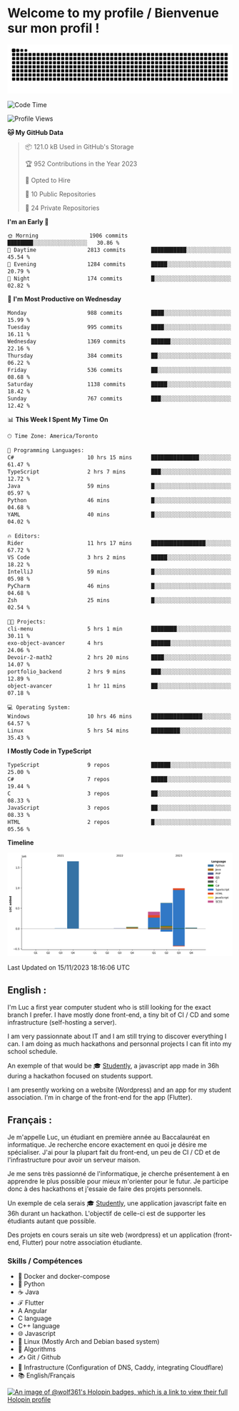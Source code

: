 # Welcome to my profile / Bienvenue sur mon profil !

![snake gif](https://github.com/wolf-361/wolf-361/blob/output/github-contribution-grid-snake.svg)

<!--START_SECTION:waka-->
![Code Time](http://img.shields.io/badge/Code%20Time-463%20hrs%2038%20mins-blue)

![Profile Views](http://img.shields.io/badge/Profile%20Views-2-blue)

**🐱 My GitHub Data** 

> 📦 121.0 kB Used in GitHub's Storage 
 > 
> 🏆 952 Contributions in the Year 2023
 > 
> 💼 Opted to Hire
 > 
> 📜 10 Public Repositories 
 > 
> 🔑 24 Private Repositories 
 > 
**I'm an Early 🐤** 

```text
🌞 Morning                1906 commits        ████████░░░░░░░░░░░░░░░░░   30.86 % 
🌆 Daytime                2813 commits        ███████████░░░░░░░░░░░░░░   45.54 % 
🌃 Evening                1284 commits        █████░░░░░░░░░░░░░░░░░░░░   20.79 % 
🌙 Night                  174 commits         █░░░░░░░░░░░░░░░░░░░░░░░░   02.82 % 
```
📅 **I'm Most Productive on Wednesday** 

```text
Monday                   988 commits         ████░░░░░░░░░░░░░░░░░░░░░   15.99 % 
Tuesday                  995 commits         ████░░░░░░░░░░░░░░░░░░░░░   16.11 % 
Wednesday                1369 commits        ██████░░░░░░░░░░░░░░░░░░░   22.16 % 
Thursday                 384 commits         ██░░░░░░░░░░░░░░░░░░░░░░░   06.22 % 
Friday                   536 commits         ██░░░░░░░░░░░░░░░░░░░░░░░   08.68 % 
Saturday                 1138 commits        █████░░░░░░░░░░░░░░░░░░░░   18.42 % 
Sunday                   767 commits         ███░░░░░░░░░░░░░░░░░░░░░░   12.42 % 
```


📊 **This Week I Spent My Time On** 

```text
🕑︎ Time Zone: America/Toronto

💬 Programming Languages: 
C#                       10 hrs 15 mins      ███████████████░░░░░░░░░░   61.47 % 
TypeScript               2 hrs 7 mins        ███░░░░░░░░░░░░░░░░░░░░░░   12.72 % 
Java                     59 mins             █░░░░░░░░░░░░░░░░░░░░░░░░   05.97 % 
Python                   46 mins             █░░░░░░░░░░░░░░░░░░░░░░░░   04.68 % 
YAML                     40 mins             █░░░░░░░░░░░░░░░░░░░░░░░░   04.02 % 

🔥 Editors: 
Rider                    11 hrs 17 mins      █████████████████░░░░░░░░   67.72 % 
VS Code                  3 hrs 2 mins        █████░░░░░░░░░░░░░░░░░░░░   18.22 % 
IntelliJ                 59 mins             █░░░░░░░░░░░░░░░░░░░░░░░░   05.98 % 
PyCharm                  46 mins             █░░░░░░░░░░░░░░░░░░░░░░░░   04.68 % 
Zsh                      25 mins             █░░░░░░░░░░░░░░░░░░░░░░░░   02.54 % 

🐱‍💻 Projects: 
cli-menu                 5 hrs 1 min         ████████░░░░░░░░░░░░░░░░░   30.11 % 
exo-object-avancer       4 hrs               ██████░░░░░░░░░░░░░░░░░░░   24.06 % 
Devoir-2-math2           2 hrs 20 mins       ████░░░░░░░░░░░░░░░░░░░░░   14.07 % 
portfolio_backend        2 hrs 9 mins        ███░░░░░░░░░░░░░░░░░░░░░░   12.89 % 
object-avancer           1 hr 11 mins        ██░░░░░░░░░░░░░░░░░░░░░░░   07.18 % 

💻 Operating System: 
Windows                  10 hrs 46 mins      ████████████████░░░░░░░░░   64.57 % 
Linux                    5 hrs 54 mins       █████████░░░░░░░░░░░░░░░░   35.43 % 
```

**I Mostly Code in TypeScript** 

```text
TypeScript               9 repos             ██████░░░░░░░░░░░░░░░░░░░   25.00 % 
C#                       7 repos             █████░░░░░░░░░░░░░░░░░░░░   19.44 % 
C                        3 repos             ██░░░░░░░░░░░░░░░░░░░░░░░   08.33 % 
JavaScript               3 repos             ██░░░░░░░░░░░░░░░░░░░░░░░   08.33 % 
HTML                     2 repos             █░░░░░░░░░░░░░░░░░░░░░░░░   05.56 % 
```



**Timeline**

![Lines of Code chart](https://raw.githubusercontent.com/wolf-361/wolf-361/main/assets/bar_graph.png)


 Last Updated on 15/11/2023 18:16:06 UTC
<!--END_SECTION:waka-->

## English : 

I'm Luc a first year computer student who is still looking for the exact branch I prefer. I have mostly done front-end, a tiny bit of CI / CD and some infrastructure (self-hosting a server).

I am very passionnate about IT and I am still trying to discover everything I can. I am doing as much hackathons and personnal projects I can fit into my school schedule.

An exemple of that would be 🎓 [Studently](https://github.com/wolf-361/Studently-CodeJam12), a javascript app made in 36h during a hackathon focused on students support.

I am presently working on a website (Wordpress) and an app for my student association. I'm in charge of the front-end for the app (Flutter).

## Français :

Je m'appelle Luc, un étudiant en première année au Baccalauréat en informatique. Je recherche encore exactement en quoi je désire me spécialiser. J'ai pour la plupart fait du front-end, un peu de CI / CD et de l'infrastructure pour avoir un serveur maison.

Je me sens très passionné de l'informatique, je cherche présentement à en apprendre le plus possible pour mieux m'orienter pour le futur. Je participe donc à des hackathons et j'essaie de faire des projets personnels.

Un exemple de cela serais 🎓 [Studently](https://github.com/wolf-361/Studently-CodeJam12), une application javascript faite en 36h durant un hackathon. L'objectif de celle-ci est de supporter les étudiants autant que possible.

Des projets en cours serais un site web (wordpress) et un application (front-end, Flutter) pour notre association étudiante.

###  Skills / Compétences

* 🐋 Docker and docker-compose
* 🐍 Python
* ☕ Java
* ℱ Flutter
* A Angular
* C language
* C++ language
* 🌐 Javascript
* 🐧 Linux (Mostly Arch and Debian based system)
* 🧩 Algorithms
* ✍️ Git / Github
* 📜 Infrastructure (Configuration of DNS, Caddy, integrating Cloudflare)
* 📚 English/Français

[![An image of @wolf361's Holopin badges, which is a link to view their full Holopin profile](https://holopin.me/wolf361)](https://holopin.io/@wolf361)


